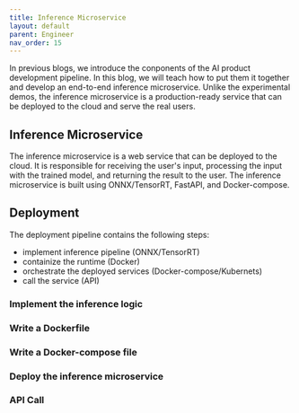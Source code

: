 ```yaml
---
title: Inference Microservice
layout: default
parent: Engineer
nav_order: 15
---
```

In previous blogs, we introduce the conponents of the AI product development pipeline. In this blog, we will teach how to put them it together and develop an end-to-end inference microservice. Unlike the experimental demos, the inference microservice is a production-ready service that can be deployed to the cloud and serve the real users.

## Inference Microservice

The inference microservice is a web service that can be deployed to the cloud. It is responsible for receiving the user's input, processing the input with the trained model, and returning the result to the user. The inference microservice is built using ONNX/TensorRT, FastAPI, and Docker-compose.

## Deployment

The deployment pipeline contains the following steps:
- implement inference pipeline (ONNX/TensorRT)
- containize the runtime (Docker)
- orchestrate the deployed services (Docker-compose/Kubernets)
- call the service (API)

### Implement the inference logic

### Write a Dockerfile

### Write a Docker-compose file

### Deploy the inference microservice

### API Call



